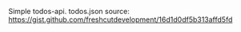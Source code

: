 Simple todos-api.
todos.json source: https://gist.github.com/freshcutdevelopment/16d1d0df5b313affd5fd
